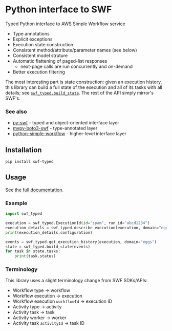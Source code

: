# Python interface to SWF
Typed Python interface to AWS Simple Workflow service

* Type annotations
* Explicit exceptions
* Execution state construction
* Consistent method/attribute/parameter names (see below)
* Consistent model struture
* Automatic flattening of paged-list responses
  * next-page calls are run concurrently and on-demand
* Better execution filtering

The most interesting part is state construction: given an execution history, this
library can build a full state of the execution and all of its tasks with all details;
see [`swf_typed.build_state`](
  https://python-swf-typed.readthedocs.io/en/latest/swf_typed._state.html#swf_typed.build_state
). The rest of the API simply mirror's SWF's.

### See also
* [py-swf](https://pypi.org/project/py-swf/) - typed and object-oriented interface layer
* [mypy-boto3-swf](https://pypi.org/project/mypy-boto3-swf/) - type-annotated layer
* [python-simple-workflow](https://pypi.org/project/simple-workflow/) - higher-level
  interface layer

## Installation
```shell
pip install swf-typed
```

## Usage
See [the full documentation](https://python-swf-typed.readthedocs.io/).

### Example
```python
import swf_typed

execution = swf_typed.ExecutionId(id="spam", run_id="abcd1234")
execution_details = swf_typed.describe_execution(execution, domain="eggs")
print(execution_details.configuration)

events = swf_typed.get_execution_history(execution, domain="eggs")
state = swf_typed.build_state(events)
for task in state.tasks:
    print(task.status)
```

### Terminology
This library uses a slight terminology change from SWF SDKs/APIs:
* Workflow type -> workflow
* Workflow execution -> execution
* Workflow execution `workflowId` -> execution ID
* Activity type -> activity
* Activity task -> task
* Activity worker -> worker
* Activity task `activityId` -> task ID
